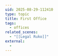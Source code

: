 ```yaml
---
uid: 2025-08-29-112410
type: topic
title: First Office
tags:
  - offices
related_scenes:
  - "[[Legal Ruko]]"
external:
  -
---
```


